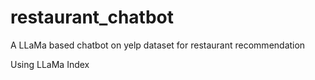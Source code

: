 # restaurant_chatbot
A LLaMa based chatbot on yelp dataset for restaurant recommendation

Using LLaMa Index 